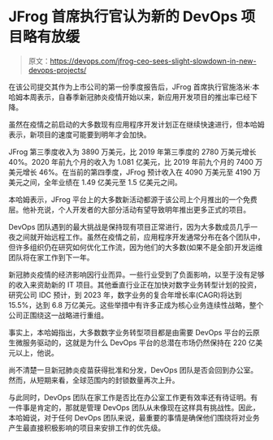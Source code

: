 # JFrog 首席执行官认为新的 DevOps 项目略有放缓

> 原文：<https://devops.com/jfrog-ceo-sees-slight-slowdown-in-new-devops-projects/>

在该公司提交其作为上市公司的第一份季度报告后，JFrog 首席执行官施洛米·本哈姆本周表示，自春季新冠肺炎疫情开始以来，新应用开发项目的推出率已经下降。

虽然在疫情之前启动的大多数现有应用程序开发计划正在继续快速进行，但本哈姆表示，新项目的速度可能要到明年才会加快。

JFrog 第三季度收入为 3890 万美元，比 2019 年第三季度的 2780 万美元增长 40%。2020 年前九个月的收入为 1.081 亿美元，比 2019 年前九个月的 7400 万美元增长 46%。在当前的第四季度，JFrog 预计收入在 4090 万美元至 4190 万美元之间，全年业绩在 1.49 亿美元至 1.5 亿美元之间。

本哈姆表示，JFrog 平台上的大多数新活动都源于该公司上个月推出的一个免费层。他补充说，个人开发者的大部分活动有望导致明年推出更多正式的项目。

DevOps 团队遇到的最大挑战是保持现有项目正常进行，因为大多数成员几乎一夜之间就开始远程工作。虽然在疫情之前，应用程序开发通常分布在各个团队中，但许多组织仍在研究如何优化工作流，因为他们的大多数(如果不是全部)开发运维团队将在家工作到下一年。

新冠肺炎疫情的经济影响因行业而异。一些行业受到了负面影响，以至于没有足够的收入来资助新的 IT 项目。其他垂直行业正在加快对数字业务转型计划的投资，研究公司 IDC 预计，到 2023 年，数字业务的复合年增长率(CAGR)将达到 15.5%，达到 6.8 万亿美元。这些举措中有许多正成为核心业务连续性战略，整个公司正围绕这一战略进行重组。

事实上，本哈姆指出，大多数数字业务转型项目都是由需要 DevOps 平台的云原生微服务驱动的，这就是为什么 DevOps 平台的总潜在市场仍然保持在 220 亿美元以上，他说。

尚不清楚一旦新冠肺炎疫苗获得批准和分发，DevOps 团队是否会回到办公室。然而，从短期来看，全球范围内的封锁数量再次上升。

与此同时，DevOps 团队在家工作是否比在办公室工作更有效率还有待证明。有一件事是肯定的，那就是管理 DevOps 团队从未像现在这样具有挑战性。因此，本哈姆说，对于任何 DevOps 团队来说，最重要的事情是确保他们围绕将对业务产生最直接积极影响的项目来安排工作的优先级。
